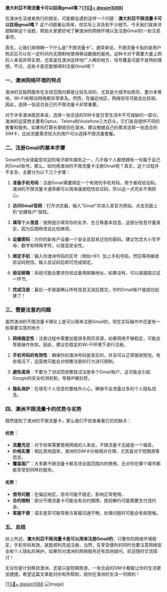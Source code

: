 **澳大利亞不限流量卡可以註冊gmail嗎？[[TG💪+ @esim1088](https://t.me/s/esim1088)]**

在澳洲生活或者旅行的朋友，可能都会遇到这样一个问题：**澳大利亞不限流量卡可以註冊gmail嗎？** 这个问题看似简单，但实际上涉及到不少细节。今天我们就来详细聊聊这个话题，帮助大家更好地了解澳洲的网络环境以及注册Gmail的一些注意事项。

首先，让我们来明确一下什么是“不限流量卡”。通常来说，不限流量卡指的是用户购买后可以在一定时间内无限制地使用移动数据的服务。这种卡对于需要大量上网的人来说非常实用，尤其是在澳洲这样地广人稀的地方，信号覆盖可能不是特别理想。不过，这些卡是否能够顺利注册Gmail呢？

### **一、澳洲网络环境的特点**

澳洲的互联网服务在全球范围内算是比较先进的，尤其是大城市如悉尼、墨尔本等地，Wi-Fi和移动网络都非常普及。然而，在偏远地区，网络信号可能会比较弱。因此，选择一张适合自己的不限流量卡非常重要。

对于许多澳洲居民来说，选择一张合适的SIM卡是日常生活中不可或缺的一部分。澳洲的运营商主要有Optus、Telstra和Vodafone三大巨头，它们各自提供不同的套餐和服务。如果你打算长期居住在澳洲，建议根据自己的需求选择一张适合的SIM卡，比如流量需求较大的用户可以选择不限流量套餐。

### **二、注册Gmail的基本步骤**

Gmail作为全球最受欢迎的电子邮件服务之一，几乎每个人都想拥有一份属于自己的Gmail账号。那么，如何用澳洲的不限流量卡注册Gmail呢？其实，这个过程并不复杂，主要分为以下几个步骤：

1. **准备手机号码**：注册Gmail需要绑定一个有效的手机号码，用于接收验证码。澳洲的不限流量卡通常都可以用来接收短信验证码，所以这一点完全不用担心。

2. **访问Gmail官网**：打开浏览器，输入“Gmail”并进入其官方网站。点击页面上的“创建账户”按钮。

3. **填写个人信息**：按照提示填写你的名字、生日等基本信息。这部分信息尽量真实，因为后期修改会比较麻烦。

4. **设置密码**：为你的新账户设置一个安全且容易记住的密码。建议包含大小写字母、数字和特殊字符，以提高安全性。

5. **绑定手机**：输入你澳洲号码的区号（例如+61）加上手机号码，然后等待接收验证码短信。输入验证码后即可完成绑定。

6. **验证邮箱**：系统可能会要求你验证备用邮箱地址，如果没有，可以直接跳过这一环节。

7. **完成注册**：最后一步就是确认所有信息无误后提交，你的Gmail账户就成功创建了！

### **三、需要注意的问题**

虽然澳洲的不限流量卡理论上是可以用来注册Gmail的，但在实际操作中还是有一些需要注意的地方：

1. **网络稳定性**：注册过程中需要加载很多网页资源，如果网络不够稳定，可能会导致操作失败。因此，建议在稳定的Wi-Fi环境下进行注册。

2. **手机号码的有效性**：确保你的澳洲号码是真实的，并且可以正常接收短信。有些情况下，运营商可能会对频繁注册的行为进行限制。

3. **避免滥用**：不要为了测试而频繁尝试注册多个Gmail账户，这可能会引起Google的安全检测机制，导致IP被封禁。

4. **隐私保护**：在填写个人信息时要格外小心，确保不会泄露过多的个人隐私信息。

### **四、澳洲不限流量卡的优势与劣势**

既然提到了澳洲的不限流量卡，那么我们不妨来看看它的优缺点：

#### **优势：**
- **流量充足**：对于经常需要使用网络的人来说，不限流量卡无疑是一个福音。
- **价格实惠**：相比其他国家，澳洲的SIM卡价格相对合理，尤其是对于短期游客而言。
- **覆盖面广**：大多数不限流量卡都支持全国范围内的使用，无论你在哪个城市都能享受到同样的服务。

#### **劣势：**
- **信号问题**：在偏远地区，信号可能不稳定，影响正常使用。
- **合约限制**：部分不限流量卡可能会有合约期限，提前解约可能需要支付违约金。
- **客服不便**：语言差异可能导致与客服沟通不畅，处理问题时可能会有些困难。

### **五、总结**

综上所述，**澳大利亞不限流量卡是可以用来注册Gmail的**，只要你的网络环境稳定，手机号码有效，就能顺利完成注册。当然，在享受便利的同时也要注意网络安全和个人隐私的保护。如果你对澳洲的网络服务还有其他疑问，欢迎随时交流探讨！

无论你是计划移民澳洲，还是只是短期旅游，一张合适的SIM卡都能让你的生活更加便捷。希望这篇文章能对你有所帮助，祝你在澳洲的生活一切顺利！

[[TG💪+ @esim1088](https://t.me/s/esim1088) ![Image](https://i.postimg.cc/4NQfJmqS/Snipaste-2025-05-13-00-14-12.png)]